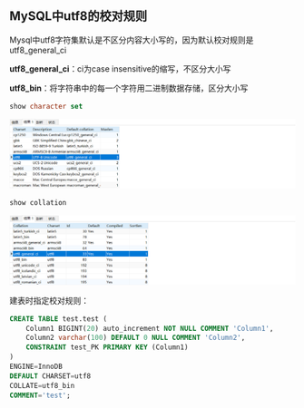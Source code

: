 ## **MySQL中utf8的校对规则**

Mysql中utf8字符集默认是不区分内容大小写的，因为默认校对规则是utf8_general_ci

**utf8_general_ci**：ci为case insensitive的缩写，不区分大小写

**utf8_bin**：将字符串中的每一个字符用二进制数据存储，区分大小写



```sql
show character set
```

![](assets/MySQL中utf8的校对规则/2191564-20220110175844776-2070135108.png)



```sql
show collation
```

![](assets/MySQL中utf8的校对规则/2191564-20220110175851517-630881567.png)



建表时指定校对规则：

```sql
CREATE TABLE test.test (
	Column1 BIGINT(20) auto_increment NOT NULL COMMENT 'Column1',
	Column2 varchar(100) DEFAULT 0 NULL COMMENT 'Column2',
	CONSTRAINT test_PK PRIMARY KEY (Column1)
)
ENGINE=InnoDB
DEFAULT CHARSET=utf8
COLLATE=utf8_bin
COMMENT='test';
```